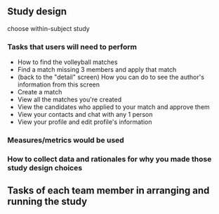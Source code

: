 ## Study design 

choose within-subject study

### Tasks that users will need to perform

- How to find the volleyball matches
- Find a match missing 3 members and apply that match 
- (back to the "detail" screen) How you can do to see the author's information from this screen 
- Create a match
- View all the matches you're created 
- View the candidates who applied to your match and approve them
- View your contacts and chat with any 1 person 
- View your profile and edit profile's information 

### Measures/metrics would be used

### How to collect data and rationales for why you made those study design choices

## Tasks of each team member in arranging and running the study